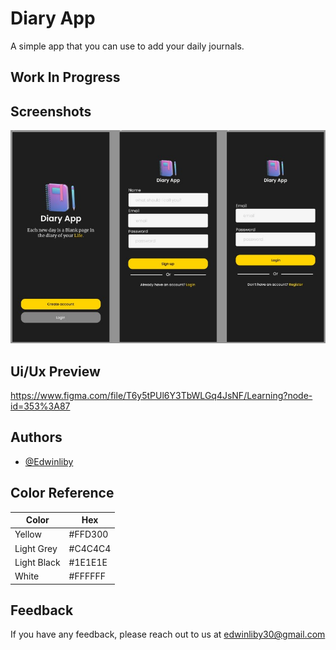 
# Diary App

A simple app that you can use to add your daily journals. 
## **Work In Progress**
 


## Screenshots

![App Screenshot](https://github.com/Edwinliby/Diary_APP/blob/main/diary_app/lib/Screenshots/4.jpg)


## Ui/Ux Preview

https://www.figma.com/file/T6y5tPUl6Y3TbWLGq4JsNF/Learning?node-id=353%3A87
## Authors

- [@Edwinliby](https://github.com/Edwinliby)

## Color Reference

| Color             | Hex                                                                |
| ----------------- | ------------------------------------------------------------------ |
| Yellow | #FFD300|
| Light Grey | #C4C4C4 |
| Light Black | #1E1E1E |
| White |  #FFFFFF |


## Feedback

If you have any feedback, please reach out to us at edwinliby30@gmail.com
